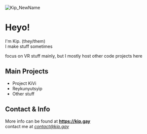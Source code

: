 ![Kip_NewName](https://github.com/KipJM/KipJM/assets/25549410/f31483ce-1736-4b35-8c18-73e962f14d98)
# Heyo!
I'm Kip. (they/them)  
I make stuff sometimes  

focus on VR stuff mainly, but I mostly host other code projects here  
## Main Projects
- Project KiVi
- Reykunyutsyìp
- Other stuff

## Contact & Info
More info can be found at **https://kip.gay**  
contact me at *contact@kip.gay*

<!--
**KipJM/KipJM** is a ✨ _special_ ✨ repository because its `README.md` (this file) appears on your GitHub profile.

Here are some ideas to get you started:

- 🔭 I’m currently working on ...
- 🌱 I’m currently learning ...
- 👯 I’m looking to collaborate on ...
- 🤔 I’m looking for help with ...
- 💬 Ask me about ...
- 📫 How to reach me: ...
- 😄 Pronouns: ...
- ⚡ Fun fact: ...
-->

